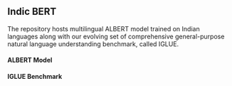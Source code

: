 ## Indic BERT



The repository hosts multilingual ALBERT model trained on Indian languages along with our evolving set of comprehensive general-purpose natural language understanding benchmark, called IGLUE.



#### ALBERT Model







#### IGLUE Benchmark
